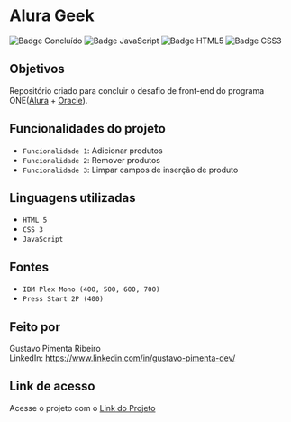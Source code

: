 # Alura Geek

![Badge Concluído](http://img.shields.io/static/v1?label=STATUS&message=CONCLUÍDO&color=GREEN&style=for-the-badge)
![Badge JavaScript](https://img.shields.io/badge/JavaScript-E7E40E)
![Badge HTML5](https://img.shields.io/badge/HTML5-D46114)
![Badge CSS3](https://img.shields.io/badge/CSS3-03318C)

## Objetivos

Repositório criado para concluir o desafio de front-end do programa ONE([Alura](https://www.alura.com.br) + [Oracle](https://www.oracle.com/br/)).

## Funcionalidades do projeto

- `Funcionalidade 1`: Adicionar produtos
- `Funcionalidade 2`: Remover produtos
- `Funcionalidade 3`: Limpar campos de inserção de produto

## Linguagens utilizadas

- `HTML 5`
- `CSS 3`
- `JavaScript`

## Fontes

- `IBM Plex Mono (400, 500, 600, 700)`
- `Press Start 2P (400)`

## Feito por

Gustavo Pimenta Ribeiro
<br/>
LinkedIn: https://www.linkedin.com/in/gustavo-pimenta-dev/

## Link de acesso

Acesse o projeto com o [Link do Projeto](https://gustavopimentaribeiro.github.io/challenge-one-portfolio/)
